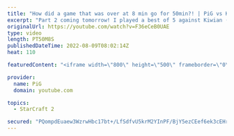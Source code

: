```yaml
---
title: "How did a game that was over at 8 min go for 50min?! | PiG vs Kiwian ZvT Showmatch (Part 1) - SC2"
excerpt: "Part 2 coming tomorrow! I played a best of 5 against Kiwian (Top) who is a former Terran pro who played in GSL. Neither of us could have predicted that game 1 would go like this... The showmatch went so long I had to split it up for youtube! -- 🐷 Second Channel for Learning StarCraft 2: https://www.youtube.com/c/PiGRandom"
originalUrl: https://youtube.com/watch?v=F36eCeB0UAE
type: video
length: PT50M8S
publishedDateTime: 2022-08-09T08:02:14Z
heat: 110

featuredContent: "<iframe width=\"800\" height=\"500\" frameborder=\"0\" src=\"https://www.youtube.com/embed/F36eCeB0UAE\" allow=\"accelerometer; autoplay; encrypted-media; gyroscope; picture-in-picture\" allowfullscreen></iframe>"

provider:
  name: PiG
  domain: youtube.com

topics:
  - StarCraft 2

secured: "PQompdEuaew3WzrwHbc17bt+/LfSdfvU5krM2YInPF/BjY5ezCEef6ek3cEHrQquOZGQPLI02b5wEF0Z6PdGMZYslEjDJyI5NocDi0EEi1tPuGUuRQrYBuXLcCQvlrcg6YXSrcI+lXw1XkfjCwuaNcj5q17PXu1qzreDjZBts+aTFF+XWo7Qx1GMnJyZ2kPv0Jh8My8YQ70uagUhoDUp5eToNuD1hIY4TBArGUHeNJ2JCd4wyqTHnXPsO6Bw4FYIQBf86k7mmWpuDPIbdPUTWl6XRl4YDlCwcPpbMbBvIBJSKRgqDFVDHMbdPMP+sYytJCCrAOUdzQBW5F8Pz1FduOb3NWumAa1gs6LCL30/G14WsggBE94k7DfVbZ1pinN96YEA6uKr+C5uk77Fm4CPjijI1KTnguSY3f+EsDZxGlA=;1cnIMYp/7vPAXAPTnxzxcw=="
---
```


